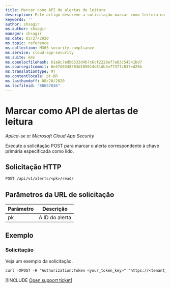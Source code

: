 ```yaml
---
title: Marcar como API de alertas de leitura
description: Este artigo descreve a solicitação marcar como leitura na API de alertas do Cloud App Security.
keywords: ''
author: shsagir
ms.author: shsagir
manager: shsagir
ms.date: 03/27/2020
ms.topic: reference
ms.collection: M365-security-compliance
ms.service: cloud-app-security
ms.suite: ems
ms.openlocfilehash: 61a8c7edb0533d4b7c6cf2228ef7a83c54541bd7
ms.sourcegitcommit: 6e47d0348283d105614d81db4e7737fc837ed20b
ms.translationtype: MT
ms.contentlocale: pt-BR
ms.lasthandoff: 08/20/2020
ms.locfileid: "88657836"
---
```

# <a name="mark-as-read---alerts-api"></a>Marcar como API de alertas de leitura

*Aplica-se a: Microsoft Cloud App Security*

Execute a solicitação POST para marcar o alerta correspondente à chave primária especificada como lido.

## <a name="http-request"></a>Solicitação HTTP

```rest
POST /api/v1/alerts/<pk>/read/
```

## <a name="request-url-parameters"></a>Parâmetros da URL de solicitação

| Parâmetro | Descrição |
| --- | --- |
| pk | A ID do alerta |

## <a name="example"></a>Exemplo

### <a name="request"></a>Solicitação

Veja um exemplo da solicitação.

```rest
curl -XPOST -H "Authorization:Token <your_token_key>" "https://<tenant_id>.<tenant_region>.contoso.com/api/v1/alerts/<pk>/read/"
```

[!INCLUDE [Open support ticket](includes/support.md)]
